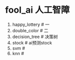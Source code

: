 # fool_ai 人工智障

1. happy_lottery  # 一 
2. double_color # 二
3. decision_tree # 决策树
4. stock # ai预测stock
5. svm #
6. knn #
